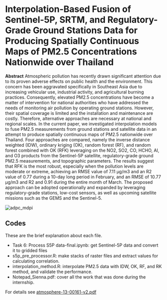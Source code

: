 **Interpolation-Based Fusion of Sentinel-5P, SRTM, and Regulatory-Grade Ground Stations Data for Producing Spatially Continuous Maps of PM2.5 Concentrations Nationwide over Thailand**
==========

**Abstract**
Atmospheric pollution has recently drawn significant attention due to its proven adverse effects on public health and the environment. This concern has been aggravated specifically in Southeast Asia due to increasing vehicular use, industrial activity, and agricultural burning practices. Consequently, elevated PM2.5 concentrations have become a matter of intervention for national authorities who have addressed the needs of monitoring air pollution by operating ground stations. However, their spatial coverage is limited and the installation and maintenance are costly. Therefore, alternative approaches are necessary at national and regional scales. In the current paper, we investigated interpolation models to fuse PM2.5 measurements from ground stations and satellite data in an attempt to produce spatially continuous maps of PM2.5 nationwide over Thailand. Four approaches are compared, namely the inverse distance weighted (IDW), ordinary kriging (OK), random forest (RF), and random forest combined with OK (RFK) leveraging on the NO2, SO2, CO, HCHO, AI, and O3 products from the Sentinel-5P satellite, regulatory-grade ground PM2.5 measurements, and topographic parameters. The results suggest that RFK is the most robust, especially when the pollution levels are moderate or extreme, achieving an RMSE value of 7.11 μg/m3 and an R2 value of 0.77 during a 10-day long period in February, and an RMSE of 10.77 μg/m3 and R2 and 0.91 during the entire month of March. The proposed approach can be adopted operationally and expanded by leveraging regulatory-grade stations, low-cost sensors, as well as upcoming satellite missions such as the GEMS and the Sentinel-5.

![adpc_mdpi](https://github.com/gkstlsgp3as/ADPC-ML-air-quality/assets/58411517/63465d92-4cb7-4784-907d-dfad4b9c4771)


## Codes

These are the brief explanation about each file.
- Task 6: Process S5P data-final.ipynb: get Sentinel-5P data and convert it to gridded files
- s5p_pre_processor.R: make stacks of raster files and extract values for calculating correlation.
- interpolation_method.R: interpolate PM2.5 data with IDW, OK, RF, and RK method, and validate the performance.
- Notepad_Sienna.pdf: cover all the work that was done during the internship.


For details see 
[atmosphere-13-00161-v2.pdf](https://github.com/gkstlsgp3as/ADPC-ML-air-quality/files/12116355/atmosphere-13-00161-v2.pdf)
